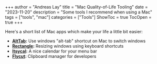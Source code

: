 +++
author = "Andreas Lay"
title = "Mac Quality-of-Life Tooling"
date = "2023-11-20"
description = "Some tools I recommend when using a Mac"
tags = ["tools", "mac"]
categories = ["Tools"]
ShowToc = true
TocOpen = true
+++

Here's a short list of Mac apps which make your life a little bit easier:

- **[AltTab](https://alt-tab-macos.netlify.app/):** Use windows "alt-tab" shortcut on Mac to switch windows
- **[Rectangle](https://rectangleapp.com/):** Resizing windows using keyboard shortcuts
- **[Itsycal](https://www.mowglii.com/itsycal/):** A nice calendar for your menu bar
- **[Flycut](https://github.com/TermiT/Flycut):** Clipboard manager for developers
